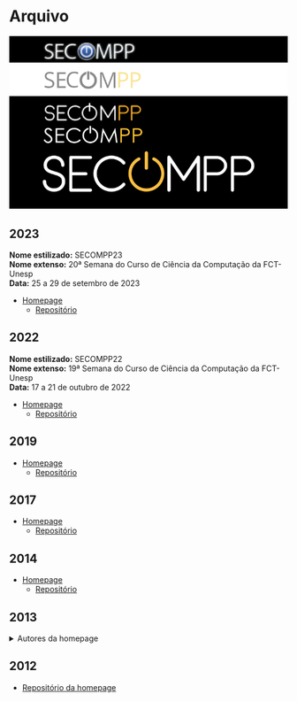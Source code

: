 # Arquivo

![](/secompp/history-logo.png)

## 2023

**Nome estilizado:** SECOMPP23  
**Nome extenso:** 20ª Semana do Curso de Ciência da Computação da FCT-Unesp  
**Data:** 25 a 29 de setembro de 2023

- [Homepage](https://cacic-fct.github.io/secompp-site-2023/)
  - [Repositório](https://github.com/cacic-fct/secompp-site/tree/2023.0.3)

## 2022

**Nome estilizado:** SECOMPP22  
**Nome extenso:** 19ª Semana do Curso de Ciência da Computação da FCT-Unesp  
**Data:** 17 a 21 de outubro de 2022

- [Homepage](https://cacic-fct.github.io/secompp-site-2022/)
  - [Repositório](https://github.com/cacic-fct/secompp-site-2022)

## 2019

- [Homepage](https://cacic-fct.github.io/secompp-site-2019/)
  - [Repositório](https://github.com/cacic-fct/secompp-site-2019)

## 2017

- [Homepage](https://cacic-fct.github.io/secompp-site-2017/)
  - [Repositório](https://github.com/cacic-fct/secompp-site-2017)

## 2014

- [Homepage](https://cacic-fct.github.io/secompp-site-2014/)
  - [Repositório](https://github.com/cacic-fct/secompp-site-2013)

## 2013

<details>
 <summary>Autores da homepage</summary>

```
/* TEAM */
	Chef:Celso Olivete Junior
	Contact: olivete@fct.unesp.br
	From:Presidente Prudente, S„o Paulo, Brazil

    Developer:Gabriel Spadon de Souza
    Contact: gabriel.spadon@hotmail.com
    From:Presidente Prudente, S„o Paulo, Brazil

    Developer:Gustavo da Mota Ramos
    Contact: gustavodm.ramos@gmail.com
    From:Presidente Prudente, S„o Paulo, Brazil

/_ SITE _/
Last update:15/08/2013
Language: Portuguese (Brazil)
Doctype:HTML5
IDE: Sublime Text, Notepad++, FileZilla

```

</details>

## 2012

- [Repositório da homepage](https://github.com/cacic-fct/secompp-site-2012/)
